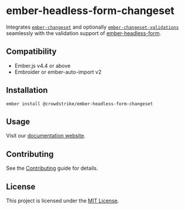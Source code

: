 # ember-headless-form-changeset

Integrates [`ember-changeset`](https://github.com/poteto/ember-changeset) and optionally [`ember-changeset-validations`](https://github.com/poteto/ember-changeset-validations/) seamlessly with the validation support of [ember-headless-form](https://github.com/CrowdStrike/ember-headless-form).

## Compatibility

- Ember.js v4.4 or above
- Embroider or ember-auto-import v2

## Installation

```
ember install @crowdstrike/ember-headless-form-changeset
```

## Usage

Visit our [documentation website](https://ember-headless-form.pages.dev/).

## Contributing

See the [Contributing](CONTRIBUTING.md) guide for details.

## License

This project is licensed under the [MIT License](LICENSE.md).
